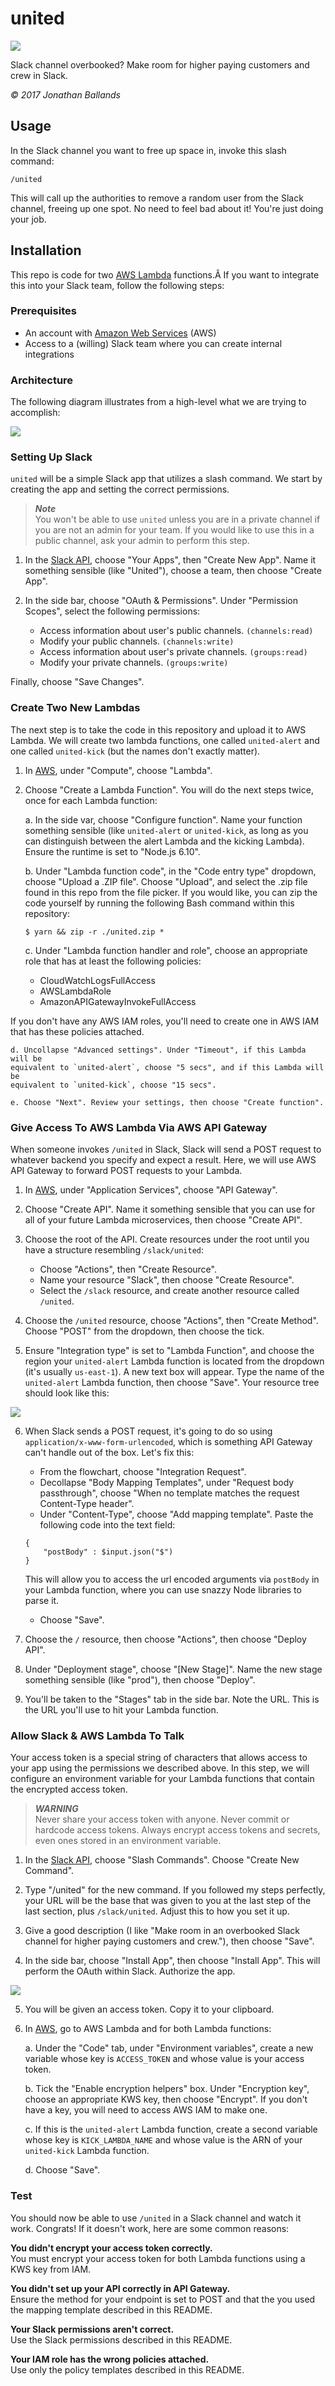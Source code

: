 # united

![](http://i.imgur.com/Ks3JNU5.gif)

Slack channel overbooked? Make room for higher paying customers and crew in Slack.

*© 2017 Jonathan Ballands*

## Usage

In the Slack channel you want to free up space in, invoke this slash command:

```
/united
```

This will call up the authorities to remove a random user from the Slack channel,
freeing up one spot. No need to feel bad about it! You're just doing your job.

## Installation

This repo is code for two [AWS Lambda](https://aws.amazon.com/lambda/) functions.Â
If you want to integrate this into your Slack team, follow the following steps:

### Prerequisites

* An account with [Amazon Web Services](https://aws.amazon.com/) (AWS)
* Access to a (willing) Slack team where you can create internal integrations

### Architecture

The following diagram illustrates from a high-level what we are trying to accomplish:

![](http://i.imgur.com/bo2hYIr.png)

### Setting Up Slack

`united` will be a simple Slack app that utilizes a slash command. We start by
creating the app and setting the correct permissions.

>   ***Note***  
>   You won't be able to use `united` unless you are in a private channel if you
>   are not an admin for your team. If you would like to use this in a public
>   channel, ask your admin to perform this step.

1. In the [Slack API](https://api.slack.com/), choose "Your Apps", then "Create
New App". Name it something sensible (like "United"), choose a team, then choose
"Create App".

2. In the side bar, choose "OAuth & Permissions". Under "Permission Scopes", select
the following permissions:
    * Access information about user's public channels. `(channels:read)`
    * Modify your public channels. `(channels:write)`
    * Access information about user's private channels. `(groups:read)`
    * Modify your private channels. `(groups:write)`

  Finally, choose "Save Changes".

### Create Two New Lambdas

The next step is to take the code in this repository and upload it to AWS Lambda.
We will create two lambda functions, one called `united-alert` and one called
`united-kick` (but the names don't exactly matter).

1. In [AWS](https://console.aws.amazon.com/console/home?region=us-east-1),
under "Compute", choose "Lambda".

2. Choose "Create a Lambda Function". You will do the next steps twice, once for
each Lambda function:

    a. In the side var, choose "Configure function". Name your function something
    sensible (like `united-alert` or `united-kick`, as long as you can distinguish
    between the alert Lambda and the kicking Lambda). Ensure the runtime is set to
    "Node.js 6.10".

    b. Under "Lambda function code", in the "Code entry type" dropdown, choose
    "Upload a .ZIP file". Choose "Upload", and select the .zip file found in this
    repo from the file picker. If you would like, you can zip the code yourself by
    running the following Bash command within this repository:

    ```
    $ yarn && zip -r ./united.zip *
    ```

    c. Under "Lambda function handler and role", choose an appropriate role that
    has at least the following policies:

    * CloudWatchLogsFullAccess
    * AWSLambdaRole
    * AmazonAPIGatewayInvokeFullAccess

  If you don't have any AWS IAM roles, you'll need to create one in AWS IAM that
    has these policies attached.

    d. Uncollapse "Advanced settings". Under "Timeout", if this Lambda will be
    equivalent to `united-alert`, choose "5 secs", and if this Lambda will be
    equivalent to `united-kick`, choose "15 secs".

    e. Choose "Next". Review your settings, then choose "Create function".

### Give Access To AWS Lambda Via AWS API Gateway

When someone invokes `/united` in Slack, Slack will send a POST request to
whatever backend you specify and expect a result. Here, we will use AWS API
Gateway to forward POST requests to your Lambda.

1. In [AWS](https://console.aws.amazon.com/console/home?region=us-east-1),
under "Application Services", choose "API Gateway".

2. Choose "Create API". Name it something sensible that you can use for all of
your future Lambda microservices, then choose "Create API".

3. Choose the root of the API. Create resources under the root until you have a
structure resembling `/slack/united`:

    * Choose "Actions", then "Create Resource".
    * Name your resource "Slack", then choose "Create Resource".
    * Select the `/slack` resource, and create another resource called `/united`.

4. Choose the `/united` resource, choose "Actions", then "Create Method".
Choose "POST" from the dropdown, then choose the tick.

5. Ensure "Integration type" is set to "Lambda Function", and choose the region
your `united-alert` Lambda function is located from the dropdown (it's usually
`us-east-1`). A new text box will appear. Type the name of the `united-alert`
Lambda function, then choose "Save". Your resource tree should look like this:

  ![](http://i.imgur.com/b82RbIW.png)

6. When Slack sends a POST request, it's going to do so using
`application/x-www-form-urlencoded`, which is something API Gateway can't handle
out of the box. Let's fix this:

    * From the flowchart, choose "Integration Request".
    * Decollapse "Body Mapping Templates", under "Request body passthrough",
    choose "When no template matches the request Content-Type header".
    * Under "Content-Type", choose "Add mapping template". Paste the following
    code into the text field:

    ```
    {
        "postBody" : $input.json("$")
    }
    ```
    This will allow you to access the url encoded arguments via `postBody` in your
    Lambda function, where you can use snazzy Node libraries to parse it.
    * Choose "Save".

7. Choose the `/` resource, then choose "Actions", then choose "Deploy API".

8. Under "Deployment stage", choose "[New Stage]". Name the new stage something
sensible (like "prod"), then choose "Deploy".

9. You'll be taken to the "Stages" tab in the side bar. Note the URL. This is the
URL you'll use to hit your Lambda function.

### Allow Slack & AWS Lambda To Talk

Your access token is a special string of characters that allows access to your app
using the permissions we described above. In this step, we will configure an
environment variable for your Lambda functions that contain the encrypted access
token.

>   ***WARNING***  
>   Never share your access token with anyone. Never commit or hardcode access
>   tokens. Always encrypt access tokens and secrets, even ones stored in an
>   environment variable.

1. In the [Slack API](https://api.slack.com/), choose "Slash Commands". Choose
"Create New Command".

2. Type "/united" for the new command. If you followed my steps perfectly, your
URL will be the base that was given to you at the last step of the last section,
plus `/slack/united`. Adjust this to how you set it up.

3. Give a good description (I like "Make room in an overbooked Slack channel for
higher paying customers and crew."), then choose "Save".

4. In the side bar, choose "Install App", then choose "Install App". This will
perform the OAuth within Slack. Authorize the app.

  ![](http://i.imgur.com/nXLDhqE.png)

5. You will be given an access token. Copy it to your clipboard.

6. In [AWS](https://console.aws.amazon.com/console/home?region=us-east-1), go
to AWS Lambda and for both Lambda functions:

    a. Under the "Code" tab, under "Environment variables", create a new variable
    whose key is `ACCESS_TOKEN` and whose value is your access token.

    b. Tick the "Enable encryption helpers" box. Under "Encryption key", choose an
    appropriate KWS key, then choose "Encrypt". If you don't have a key, you will
    need to access AWS IAM to make one.

    c. If this is the `united-alert` Lambda function, create a second variable
    whose key is `KICK_LAMBDA_NAME` and whose value is the ARN of your `united-kick`
    Lambda function.

    d. Choose "Save".

### Test

You should now be able to use `/united` in a Slack channel and watch it work.
Congrats! If it doesn't work, here are some common reasons:

**You didn't encrypt your access token correctly.**  
You must encrypt your access token for both Lambda functions using a KWS key from
IAM.

**You didn't set up your API correctly in API Gateway.**  
Ensure the method for your endpoint is set to POST and that the you used the
mapping template described in this README.

**Your Slack permissions aren't correct.**  
Use the Slack permissions described in this README.

**Your IAM role has the wrong policies attached.**  
Use only the policy templates described in this README.
